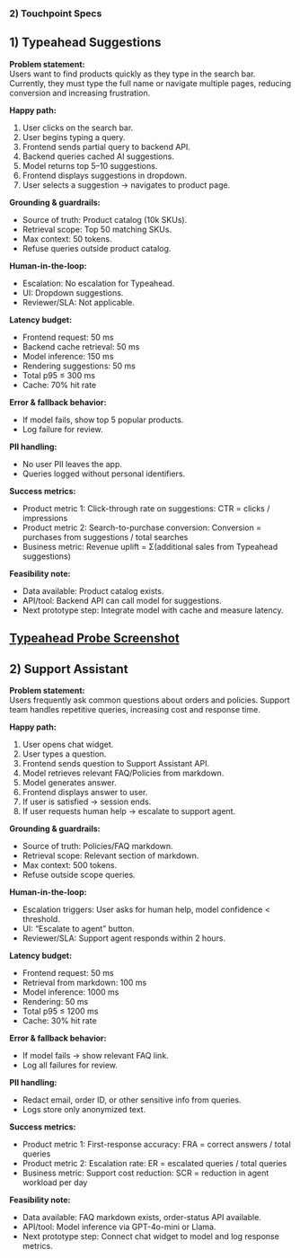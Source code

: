 ### 2) Touchpoint Specs

## 1) Typeahead Suggestions

**Problem statement:**  
Users want to find products quickly as they type in the search bar. Currently, they must type the full name or navigate multiple pages, reducing conversion and increasing frustration.

**Happy path:**  
1. User clicks on the search bar.  
2. User begins typing a query.  
3. Frontend sends partial query to backend API.  
4. Backend queries cached AI suggestions.  
5. Model returns top 5–10 suggestions.  
6. Frontend displays suggestions in dropdown.  
7. User selects a suggestion → navigates to product page.  

**Grounding & guardrails:**  
- Source of truth: Product catalog (10k SKUs).  
- Retrieval scope: Top 50 matching SKUs.  
- Max context: 50 tokens.  
- Refuse queries outside product catalog.  

**Human-in-the-loop:**  
- Escalation: No escalation for Typeahead.  
- UI: Dropdown suggestions.  
- Reviewer/SLA: Not applicable.  

**Latency budget:**  
- Frontend request: 50 ms  
- Backend cache retrieval: 50 ms  
- Model inference: 150 ms  
- Rendering suggestions: 50 ms  
- Total p95 ≤ 300 ms  
- Cache: 70% hit rate  

**Error & fallback behavior:**  
- If model fails, show top 5 popular products.  
- Log failure for review.  

**PII handling:**  
- No user PII leaves the app.  
- Queries logged without personal identifiers.  

**Success metrics:**  
- Product metric 1: Click-through rate on suggestions: CTR = clicks / impressions  
- Product metric 2: Search-to-purchase conversion: Conversion = purchases from suggestions / total searches  
- Business metric: Revenue uplift = Σ(additional sales from Typeahead suggestions)

**Feasibility note:**  
- Data available: Product catalog exists.  
- API/tool: Backend API can call model for suggestions.  
- Next prototype step: Integrate model with cache and measure latency.

[Typeahead Probe Screenshot](/docs/ai-first/probe/typeahead_test.png)
---

## 2) Support Assistant

**Problem statement:**  
Users frequently ask common questions about orders and policies. Support team handles repetitive queries, increasing cost and response time.

**Happy path:**  
1. User opens chat widget.  
2. User types a question.  
3. Frontend sends question to Support Assistant API.  
4. Model retrieves relevant FAQ/Policies from markdown.  
5. Model generates answer.  
6. Frontend displays answer to user.  
7. If user is satisfied → session ends.  
8. If user requests human help → escalate to support agent.  

**Grounding & guardrails:**  
- Source of truth: Policies/FAQ markdown.  
- Retrieval scope: Relevant section of markdown.  
- Max context: 500 tokens.  
- Refuse outside scope queries.  

**Human-in-the-loop:**  
- Escalation triggers: User asks for human help, model confidence < threshold.  
- UI: “Escalate to agent” button.  
- Reviewer/SLA: Support agent responds within 2 hours.  

**Latency budget:**  
- Frontend request: 50 ms  
- Retrieval from markdown: 100 ms  
- Model inference: 1000 ms  
- Rendering: 50 ms  
- Total p95 ≤ 1200 ms  
- Cache: 30% hit rate  

**Error & fallback behavior:**  
- If model fails → show relevant FAQ link.  
- Log all failures for review.  

**PII handling:**  
- Redact email, order ID, or other sensitive info from queries.  
- Logs store only anonymized text.  

**Success metrics:**  
- Product metric 1: First-response accuracy: FRA = correct answers / total queries  
- Product metric 2: Escalation rate: ER = escalated queries / total queries  
- Business metric: Support cost reduction: SCR = reduction in agent workload per day  

**Feasibility note:**  
- Data available: FAQ markdown exists, order-status API available.  
- API/tool: Model inference via GPT-4o-mini or Llama.  
- Next prototype step: Connect chat widget to model and log response metrics.
